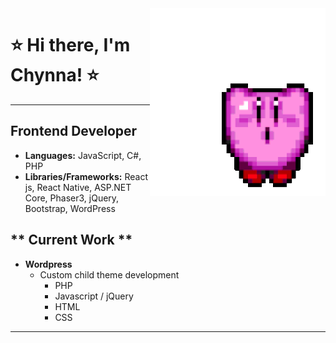 <img align="right" style="height:300px" style="width:300px" style="margin-right:100px" alt="gif kirby" src="img/kirbyGif.gif"/>

# ⭐️ Hi there, I'm Chynna! ⭐️
------------------------------       

## **Frontend Developer**
- **Languages:** JavaScript, C#, PHP
- **Libraries/Frameworks:** React js, React Native, ASP.NET Core, Phaser3, jQuery, Bootstrap, WordPress

## ** Current Work **
- **Wordpress**
  - Custom child theme development
    - PHP
    - Javascript / jQuery
    - HTML
    - CSS
---------------------------------  

